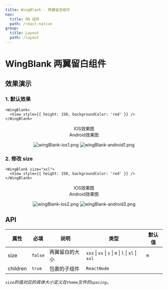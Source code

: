 ```yaml
---
title: WingBlank - 两翼留白组件
nav:
  title: RN 组件
  path: /react-native
group:
  title: Layout
  path: /layout
---
```


# WingBlank 两翼留白组件

## 效果演示

### 1. 默认效果

```tsx | pure
<WingBlank>
  <View style={{ height: 150, backgroundColor: 'red' }} />
</WingBlank>
```

<center>
  <div style={{ display: 'flex', width: 750 }}>
    <div style={{ width: 375 }}>IOS效果图</div>
    <div style={{ width: 375 }}>Android效果图</div>
  </div>
</center>
<center>
  <figure>
    <img
      alt="wingBlank-ios1.png"
      src="https://td-dev-public.oss-cn-hangzhou.aliyuncs.com/maoyes-app/1607485239616233263.png"
      style={{ width: 375, marginRight: 10, border: "1px solid #ddd" }}
    />
    <img
      alt="wingBlank-android1.png"
      src="https://td-dev-public.oss-cn-hangzhou.aliyuncs.com/maoyes-app/1609146845218620545.png"
      style={{ width: 375, border: "1px solid #ddd" }}
    />
  </figure>
</center>

### 2. 修改 size

```tsx | pure
<WingBlank size="xxl">
  <View style={{ height: 150, backgroundColor: 'red' }} />
</WingBlank>
```

<center>
  <div style={{ display: 'flex', width: 750 }}>
    <div style={{ width: 375 }}>IOS效果图</div>
    <div style={{ width: 375 }}>Android效果图</div>
  </div>
</center>
<center>
  <figure>
    <img
      alt="wingBlank-ios2.png"
      src="https://td-dev-public.oss-cn-hangzhou.aliyuncs.com/maoyes-app/1607485584301348092.png"
      style={{ width: 375, marginRight: 10, border: "1px solid #ddd" }}
    />
    <img
      alt="wingBlank-android2.png"
      src="https://td-dev-public.oss-cn-hangzhou.aliyuncs.com/maoyes-app/1609146968570607281.png"
      style={{ width: 375, border: "1px solid #ddd" }}
    />
  </figure>
</center>

## API

| 属性     | 必填    | 说明           | 类型                                                | 默认值 |
| -------- | ------- | -------------- | --------------------------------------------------- | ------ |
| size     | `false` | 两翼留白的大小 | `xxs` \| `xs` \| `s` \| `m` \| `l` \| `xl` \| `xxl` | `m`    |
| children | `true`  | 包裹的子组件   | `ReactNode`                                         |        |

_`size`的值对应的具体大小定义在`theme`文件的`spacing`。_
